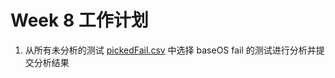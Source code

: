 # Week 8 工作计划

1. 从所有未分析的测试 [pickedFail.csv](https://github.com/KotorinMinami/task_apply/blob/main/pickedFail.csv) 中选择 baseOS fail 的测试进行分析并提交分析结果

